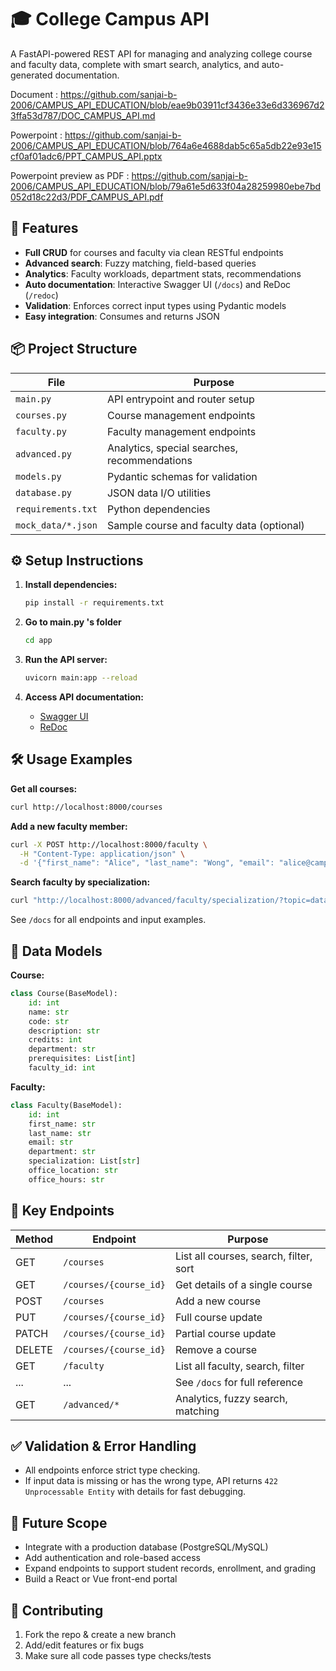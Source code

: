# 🎓 College Campus API

A FastAPI-powered REST API for managing and analyzing college course and faculty data, complete with smart search, analytics, and auto-generated documentation.

Document : https://github.com/sanjai-b-2006/CAMPUS_API_EDUCATION/blob/eae9b03911cf3436e33e6d336967d23ffa53d787/DOC_CAMPUS_API.md

Powerpoint : https://github.com/sanjai-b-2006/CAMPUS_API_EDUCATION/blob/764a6e4688dab5c65a5db22e93e15cf0af01adc6/PPT_CAMPUS_API.pptx

Powerpoint preview as PDF : https://github.com/sanjai-b-2006/CAMPUS_API_EDUCATION/blob/79a61e5d633f04a28259980ebe7bd052d18c22d3/PDF_CAMPUS_API.pdf

## 🚀 Features

- **Full CRUD** for courses and faculty via clean RESTful endpoints
- **Advanced search**: Fuzzy matching, field-based queries
- **Analytics**: Faculty workloads, department stats, recommendations
- **Auto documentation**: Interactive Swagger UI (`/docs`) and ReDoc (`/redoc`)
- **Validation**: Enforces correct input types using Pydantic models
- **Easy integration**: Consumes and returns JSON

## 📦 Project Structure

| File            | Purpose                                      |
|-----------------|----------------------------------------------|
| `main.py`       | API entrypoint and router setup              |
| `courses.py`    | Course management endpoints                  |
| `faculty.py`    | Faculty management endpoints                 |
| `advanced.py`   | Analytics, special searches, recommendations |
| `models.py`     | Pydantic schemas for validation              |
| `database.py`   | JSON data I/O utilities                      |
| `requirements.txt` | Python dependencies                       |
| `mock_data/*.json` | Sample course and faculty data (optional)  |

## ⚙️ Setup Instructions

1. **Install dependencies:**
   ```bash
   pip install -r requirements.txt
   ```
   
2. **Go to main.py 's folder**
    ```bash
   cd app
   ```
    
3. **Run the API server:**
   ```bash
   uvicorn main:app --reload
   ```
   
4. **Access API documentation:**
   - [Swagger UI](http://localhost:8000/docs)
   - [ReDoc](http://localhost:8000/redoc)

## 🛠️ Usage Examples

**Get all courses:**
```bash
curl http://localhost:8000/courses
```

**Add a new faculty member:**
```bash
curl -X POST http://localhost:8000/faculty \
  -H "Content-Type: application/json" \
  -d '{"first_name": "Alice", "last_name": "Wong", "email": "alice@campus.edu", ...}'
```

**Search faculty by specialization:**
```bash
curl "http://localhost:8000/advanced/faculty/specialization/?topic=data%20science"
```

See `/docs` for all endpoints and input examples.

## 📝 Data Models

**Course:**
```python
class Course(BaseModel):
    id: int
    name: str
    code: str
    description: str
    credits: int
    department: str
    prerequisites: List[int]
    faculty_id: int
```

**Faculty:**
```python
class Faculty(BaseModel):
    id: int
    first_name: str
    last_name: str
    email: str
    department: str
    specialization: List[str]
    office_location: str
    office_hours: str
```

## 🏁 Key Endpoints

| Method | Endpoint                       | Purpose                                   |
|--------|------------------------------- |-------------------------------------------|
| GET    | `/courses`                     | List all courses, search, filter, sort    |
| GET    | `/courses/{course_id}`         | Get details of a single course            |
| POST   | `/courses`                     | Add a new course                          |
| PUT    | `/courses/{course_id}`         | Full course update                        |
| PATCH  | `/courses/{course_id}`         | Partial course update                     |
| DELETE | `/courses/{course_id}`         | Remove a course                           |
| GET    | `/faculty`                     | List all faculty, search, filter          |
| ...    | ...                            | See `/docs` for full reference            |
| GET    | `/advanced/*`                  | Analytics, fuzzy search, matching         |

## ✅ Validation & Error Handling

- All endpoints enforce strict type checking.
- If input data is missing or has the wrong type, API returns `422 Unprocessable Entity` with details for fast debugging.

## 🌱 Future Scope

- Integrate with a production database (PostgreSQL/MySQL)
- Add authentication and role-based access
- Expand endpoints to support student records, enrollment, and grading
- Build a React or Vue front-end portal

## 🙏 Contributing

1. Fork the repo & create a new branch
2. Add/edit features or fix bugs
3. Make sure all code passes type checks/tests
